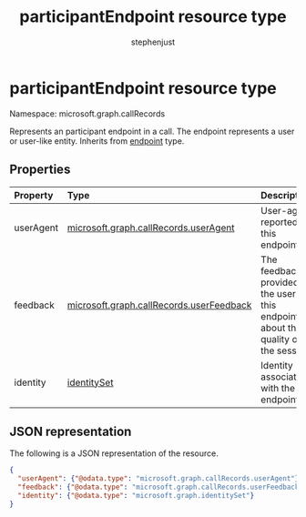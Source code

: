 ﻿---
title: "participantEndpoint resource type"
description: "The participantEndpoint type"
localization_priority: Normal
author: "stephenjust"
ms.prod: "cloud-communications"
doc_type: "resourcePageType"
---

# participantEndpoint resource type

Namespace: microsoft.graph.callRecords

Represents an participant endpoint in a call. The endpoint represents
a user or user-like entity. Inherits from [endpoint](callrecords-endpoint.md) type.

## Properties

| Property  | Type                                                                    | Description                                                                          |
| :-------- | :---------------------------------------------------------------------- | :----------------------------------------------------------------------------------- |
| userAgent | [microsoft.graph.callRecords.userAgent](callrecords-useragent.md)       | User-agent reported by this endpoint.                                                |
| feedback  | [microsoft.graph.callRecords.userFeedback](callrecords-userfeedback.md) | The feedback provided by the user of this endpoint about the quality of the session. |
| identity  | [identitySet](identityset.md)                                           | Identity associated with the endpoint.                                               |

## JSON representation

The following is a JSON representation of the resource.

<!-- {
  "blockType": "resource",
  "optionalProperties": [

  ],
  "@odata.type": "microsoft.graph.callRecords.participantEndpoint",
  "baseType": "microsoft.graph.callRecords.endpoint"
}-->

```json
{
  "userAgent": {"@odata.type": "microsoft.graph.callRecords.userAgent"},
  "feedback": {"@odata.type": "microsoft.graph.callRecords.userFeedback"},
  "identity": {"@odata.type": "microsoft.graph.identitySet"}
}
```

<!-- uuid: 16cd6b66-4b1a-43a1-adaf-3a886856ed98
2019-02-04 14:57:30 UTC -->

<!-- {
  "type": "#page.annotation",
  "description": "participantEndpoint resource",
  "keywords": "",
  "section": "documentation",
  "tocPath": ""
}-->
